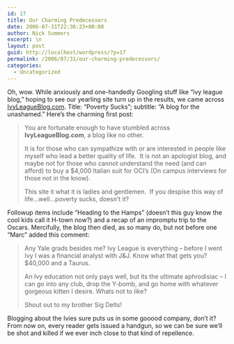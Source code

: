 ```yaml
---
id: 17
title: Our Charming Predecessors
date: 2006-07-31T22:36:23+00:00
author: Nick Summers
excerpt: \n
layout: post
guid: http://localhost/wordpress/?p=17
permalink: /2006/07/31/our-charming-predecessors/
categories:
  - Uncategorized
---
```

Oh, wow. While anxiously and one-handedly Googling stuff like &#8220;ivy league blog,&#8221; hoping to see our yearling site turn up in the results, we came across [IvyLeagueBlog.com](http://www.ivyleagueblog.com). Title: &#8220;Poverty Sucks&#8221;; subtitle: &#8220;A blog for the unashamed.&#8221; Here&#8217;s the charming first post:

> You are fortunate enough to have stumbled across **IvyLeagueBlog.com**, a blog like no other.&nbsp;
> 
> It is for those who can sympathize with or are interested in people like myself who lead a better quality of life.&nbsp; It is not an apologist blog, and maybe not for those who cannot understand the need (and can afford) to buy a $4,000 Italian suit for OCI&#8217;s (On campus interviews for those not in the know).
> 
> This site it what it is ladies and gentlemen.&nbsp; If you despise this way of life&#8230;well&#8230;poverty sucks, doesn&#8217;t it?

Followup items include &#8220;Heading to the Hamps&#8221; (doesn&#8217;t this guy know the cool kids call it H-town now?) and a recap of an impromptu trip to the Oscars. Mercifully, the blog then died, as so many do, but not before one &#8220;Marc&#8221; added this comment:

> Any Yale grads besides me? Ivy League is everything &#8211; before I went Ivy I was a financial analyst with J&J. Know what that gets you? $40,000 and a Taurus.
> 
> An Ivy education not only pays well, but its the ultimate aphrodisiac &#8211; I can go into any club, drop the Y-bomb, and go home with whatever gorgeous kitten I desire. Whats not to like?
> 
> Shout out to my brother Sig Delts!

Blogging about the Ivies sure puts us in some gooood company, don&#8217;t it? From now on, every reader gets issued a handgun, so we can be sure we&#8217;ll be shot and killed if we ever inch close to that kind of repellence.